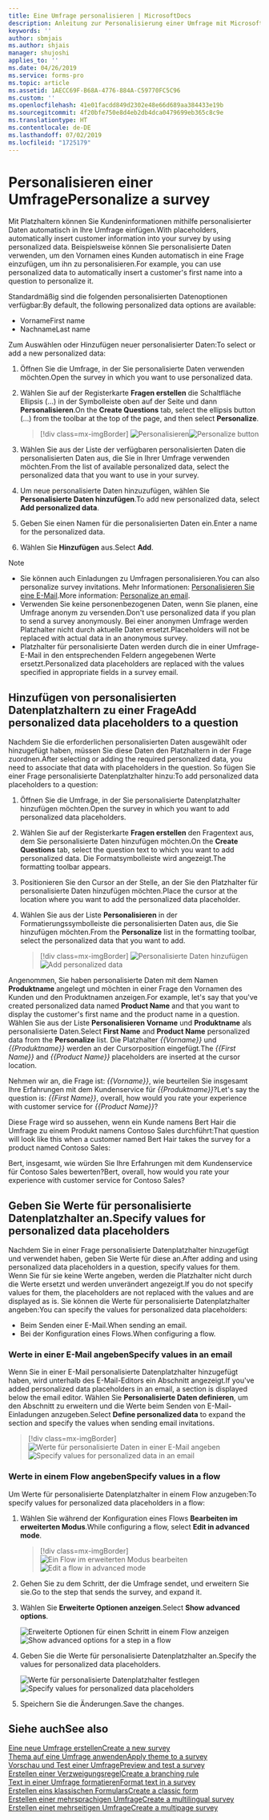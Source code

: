 ```yaml
---
title: Eine Umfrage personalisieren | MicrosoftDocs
description: Anleitung zur Personalisierung einer Umfrage mit Microsoft Forms Pro.
keywords: ''
author: sbmjais
ms.author: shjais
manager: shujoshi
applies_to: ''
ms.date: 04/26/2019
ms.service: forms-pro
ms.topic: article
ms.assetid: 1AECC69F-B68A-4776-884A-C59770FC5C96
ms.custom: ''
ms.openlocfilehash: 41e01facdd849d2302e48e66d689aa384433e19b
ms.sourcegitcommit: 4f20bfe750e8d4eb2db4dca0479699eb365c8c9e
ms.translationtype: HT
ms.contentlocale: de-DE
ms.lasthandoff: 07/02/2019
ms.locfileid: "1725179"
---
```

# <a name="personalize-a-survey"></a><span data-ttu-id="2cc8a-103">Personalisieren einer Umfrage</span><span class="sxs-lookup"><span data-stu-id="2cc8a-103">Personalize a survey</span></span>



<span data-ttu-id="2cc8a-104">Mit Platzhaltern können Sie Kundeninformationen mithilfe personalisierter Daten automatisch in Ihre Umfrage einfügen.</span><span class="sxs-lookup"><span data-stu-id="2cc8a-104">With placeholders, automatically insert customer information into your survey by using personalized data.</span></span> <span data-ttu-id="2cc8a-105">Beispielsweise können Sie personalisierte Daten verwenden, um den Vornamen eines Kunden automatisch in eine Frage einzufügen, um ihn zu personalisieren.</span><span class="sxs-lookup"><span data-stu-id="2cc8a-105">For example, you can use personalized data to automatically insert a customer's first name into a question to personalize it.</span></span>

<span data-ttu-id="2cc8a-106">Standardmäßig sind die folgenden personalisierten Datenoptionen verfügbar:</span><span class="sxs-lookup"><span data-stu-id="2cc8a-106">By default, the following personalized data options are available:</span></span>

- <span data-ttu-id="2cc8a-107">Vorname</span><span class="sxs-lookup"><span data-stu-id="2cc8a-107">First name</span></span>
- <span data-ttu-id="2cc8a-108">Nachname</span><span class="sxs-lookup"><span data-stu-id="2cc8a-108">Last name</span></span>

<span data-ttu-id="2cc8a-109">Zum Auswählen oder Hinzufügen neuer personalisierter Daten:</span><span class="sxs-lookup"><span data-stu-id="2cc8a-109">To select or add a new personalized data:</span></span>

1.  <span data-ttu-id="2cc8a-110">Öffnen Sie die Umfrage, in der Sie personalisierte Daten verwenden möchten.</span><span class="sxs-lookup"><span data-stu-id="2cc8a-110">Open the survey in which you want to use personalized data.</span></span>

2.  <span data-ttu-id="2cc8a-111">Wählen Sie auf der Registerkarte **Fragen erstellen** die Schaltfläche Ellipsis (...) in der Symbolleiste oben auf der Seite und dann **Personalisieren**.</span><span class="sxs-lookup"><span data-stu-id="2cc8a-111">On the **Create Questions** tab, select the ellipsis button (…) from the toolbar at the top of the page, and then select **Personalize**.</span></span>

    > [!div class=mx-imgBorder]
    > <span data-ttu-id="2cc8a-112">![Personalisieren](media/custom-data-button.png "Personalisieren")</span><span class="sxs-lookup"><span data-stu-id="2cc8a-112">![Personalize button](media/custom-data-button.png "Personalize button")</span></span>

3.  <span data-ttu-id="2cc8a-113">Wählen Sie aus der Liste der verfügbaren personalisierten Daten die personalisierten Daten aus, die Sie in Ihrer Umfrage verwenden möchten.</span><span class="sxs-lookup"><span data-stu-id="2cc8a-113">From the list of available personalized data, select the personalized data that you want to use in your survey.</span></span>

4.  <span data-ttu-id="2cc8a-114">Um neue personalisierte Daten hinzuzufügen, wählen Sie **Personalisierte Daten hinzufügen**.</span><span class="sxs-lookup"><span data-stu-id="2cc8a-114">To add new personalized data, select **Add personalized data**.</span></span>

5.  <span data-ttu-id="2cc8a-115">Geben Sie einen Namen für die personalisierten Daten ein.</span><span class="sxs-lookup"><span data-stu-id="2cc8a-115">Enter a name for the personalized data.</span></span>

6.  <span data-ttu-id="2cc8a-116">Wählen Sie **Hinzufügen** aus.</span><span class="sxs-lookup"><span data-stu-id="2cc8a-116">Select **Add**.</span></span>

> [!NOTE]
> - <span data-ttu-id="2cc8a-117">Sie können auch Einladungen zu Umfragen personalisieren.</span><span class="sxs-lookup"><span data-stu-id="2cc8a-117">You can also personalize survey invitations.</span></span> <span data-ttu-id="2cc8a-118">Mehr Informationen: [Personalisieren Sie eine E-Mail](send-survey-email.md#personalize-an-email).</span><span class="sxs-lookup"><span data-stu-id="2cc8a-118">More information: [Personalize an email](send-survey-email.md#personalize-an-email).</span></span>
> - <span data-ttu-id="2cc8a-119">Verwenden Sie keine personenbezogenen Daten, wenn Sie planen, eine Umfrage anonym zu versenden.</span><span class="sxs-lookup"><span data-stu-id="2cc8a-119">Don't use personalized data if you plan to send a survey anonymously.</span></span> <span data-ttu-id="2cc8a-120">Bei einer anonymen Umfrage werden Platzhalter nicht durch aktuelle Daten ersetzt.</span><span class="sxs-lookup"><span data-stu-id="2cc8a-120">Placeholders will not be replaced with actual data in an anonymous survey.</span></span>
> - <span data-ttu-id="2cc8a-121">Platzhalter für personalisierte Daten werden durch die in einer Umfrage-E-Mail in den entsprechenden Feldern angegebenen Werte ersetzt.</span><span class="sxs-lookup"><span data-stu-id="2cc8a-121">Personalized data placeholders are replaced with the values specified in appropriate fields in a survey email.</span></span>

## <a name="add-personalized-data-placeholders-to-a-question"></a><span data-ttu-id="2cc8a-122">Hinzufügen von personalisierten Datenplatzhaltern zu einer Frage</span><span class="sxs-lookup"><span data-stu-id="2cc8a-122">Add personalized data placeholders to a question</span></span>

<span data-ttu-id="2cc8a-123">Nachdem Sie die erforderlichen personalisierten Daten ausgewählt oder hinzugefügt haben, müssen Sie diese Daten den Platzhaltern in der Frage zuordnen.</span><span class="sxs-lookup"><span data-stu-id="2cc8a-123">After selecting or adding the required personalized data, you need to associate that data with placeholders in the question.</span></span> <span data-ttu-id="2cc8a-124">So fügen Sie einer Frage personalisierte Datenplatzhalter hinzu:</span><span class="sxs-lookup"><span data-stu-id="2cc8a-124">To add personalized data placeholders to a question:</span></span>

1.  <span data-ttu-id="2cc8a-125">Öffnen Sie die Umfrage, in der Sie personalisierte Datenplatzhalter hinzufügen möchten.</span><span class="sxs-lookup"><span data-stu-id="2cc8a-125">Open the survey in which you want to add personalized data placeholders.</span></span>

2.  <span data-ttu-id="2cc8a-126">Wählen Sie auf der Registerkarte **Fragen erstellen** den Fragentext aus, dem Sie personalisierte Daten hinzufügen möchten.</span><span class="sxs-lookup"><span data-stu-id="2cc8a-126">On the **Create Questions** tab, select the question text to which you want to add personalized data.</span></span> <span data-ttu-id="2cc8a-127">Die Formatsymbolleiste wird angezeigt.</span><span class="sxs-lookup"><span data-stu-id="2cc8a-127">The formatting toolbar appears.</span></span>

3.  <span data-ttu-id="2cc8a-128">Positionieren Sie den Cursor an der Stelle, an der Sie den Platzhalter für personalisierte Daten hinzufügen möchten.</span><span class="sxs-lookup"><span data-stu-id="2cc8a-128">Place the cursor at the location where you want to add the personalized data placeholder.</span></span>

4.  <span data-ttu-id="2cc8a-129">Wählen Sie aus der Liste **Personalisieren** in der Formatierungssymbolleiste die personalisierten Daten aus, die Sie hinzufügen möchten.</span><span class="sxs-lookup"><span data-stu-id="2cc8a-129">From the **Personalize** list in the formatting toolbar, select the personalized data that you want to add.</span></span> 

    > [!div class=mx-imgBorder]
    > <span data-ttu-id="2cc8a-130">![Personalisierte Daten hinzufügen](media/add-pipe-data.png "Personalisierte Daten hinzufügen")</span><span class="sxs-lookup"><span data-stu-id="2cc8a-130">![Add personalized data](media/add-pipe-data.png "Add personalized data")</span></span>

<span data-ttu-id="2cc8a-131">Angenommen, Sie haben personalisierte Daten mit dem Namen **Produktname** angelegt und möchten in einer Frage den Vornamen des Kunden und den Produktnamen anzeigen.</span><span class="sxs-lookup"><span data-stu-id="2cc8a-131">For example, let's say that you've created personalized data named **Product Name** and that you want to display the customer's first name and the product name in a question.</span></span> <span data-ttu-id="2cc8a-132">Wählen Sie aus der Liste **Personalisieren** **Vorname** und **Produktname** als personalisierte Daten.</span><span class="sxs-lookup"><span data-stu-id="2cc8a-132">Select **First Name** and **Product Name** personalized data from the **Personalize** list.</span></span> <span data-ttu-id="2cc8a-133">Die Platzhalter *{{Vorname}}* und *{{Produktname}}* werden an der Cursorposition eingefügt.</span><span class="sxs-lookup"><span data-stu-id="2cc8a-133">The *{{First Name}}* and *{{Product Name}}* placeholders are inserted at the cursor location.</span></span>

<span data-ttu-id="2cc8a-134">Nehmen wir an, die Frage ist: *{{Vorname}}*, wie beurteilen Sie insgesamt Ihre Erfahrungen mit dem Kundenservice für *{{Produktname}}*?</span><span class="sxs-lookup"><span data-stu-id="2cc8a-134">Let's say the question is: *{{First Name}}*, overall, how would you rate your experience with customer service for *{{Product Name}}*?</span></span>

<span data-ttu-id="2cc8a-135">Diese Frage wird so aussehen, wenn ein Kunde namens Bert Hair die Umfrage zu einem Produkt namens Contoso Sales durchführt:</span><span class="sxs-lookup"><span data-stu-id="2cc8a-135">That question will look like this when a customer named Bert Hair takes the survey for a product named Contoso Sales:</span></span>

<span data-ttu-id="2cc8a-136">Bert, insgesamt, wie würden Sie Ihre Erfahrungen mit dem Kundenservice für Contoso Sales bewerten?</span><span class="sxs-lookup"><span data-stu-id="2cc8a-136">Bert, overall, how would you rate your experience with customer service for Contoso Sales?</span></span>

## <a name="specify-values-for-personalized-data-placeholders"></a><span data-ttu-id="2cc8a-137">Geben Sie Werte für personalisierte Datenplatzhalter an.</span><span class="sxs-lookup"><span data-stu-id="2cc8a-137">Specify values for personalized data placeholders</span></span>

<span data-ttu-id="2cc8a-138">Nachdem Sie in einer Frage personalisierte Datenplatzhalter hinzugefügt und verwendet haben, geben Sie Werte für diese an.</span><span class="sxs-lookup"><span data-stu-id="2cc8a-138">After adding and using personalized data placeholders in a question, specify values for them.</span></span> <span data-ttu-id="2cc8a-139">Wenn Sie für sie keine Werte angeben, werden die Platzhalter nicht durch die Werte ersetzt und werden unverändert angezeigt.</span><span class="sxs-lookup"><span data-stu-id="2cc8a-139">If you do not specify values for them, the placeholders are not replaced with the values and are displayed as is.</span></span> <span data-ttu-id="2cc8a-140">Sie können die Werte für personalisierte Datenplatzhalter angeben:</span><span class="sxs-lookup"><span data-stu-id="2cc8a-140">You can specify the values for personalized data placeholders:</span></span> 

- <span data-ttu-id="2cc8a-141">Beim Senden einer E-Mail.</span><span class="sxs-lookup"><span data-stu-id="2cc8a-141">When sending an email.</span></span>
- <span data-ttu-id="2cc8a-142">Bei der Konfiguration eines Flows.</span><span class="sxs-lookup"><span data-stu-id="2cc8a-142">When configuring a flow.</span></span>

### <a name="specify-values-in-an-email"></a><span data-ttu-id="2cc8a-143">Werte in einer E-Mail angeben</span><span class="sxs-lookup"><span data-stu-id="2cc8a-143">Specify values in an email</span></span>

<span data-ttu-id="2cc8a-144">Wenn Sie in einer E-Mail personalisierte Datenplatzhalter hinzugefügt haben, wird unterhalb des E-Mail-Editors ein Abschnitt angezeigt.</span><span class="sxs-lookup"><span data-stu-id="2cc8a-144">If you've added personalized data placeholders in an email, a section is displayed below the email editor.</span></span> <span data-ttu-id="2cc8a-145">Wählen Sie **Personalisierte Daten definieren**, um den Abschnitt zu erweitern und die Werte beim Senden von E-Mail-Einladungen anzugeben.</span><span class="sxs-lookup"><span data-stu-id="2cc8a-145">Select **Define personalized data** to expand the section and specify the values when sending email invitations.</span></span>

> [!div class=mx-imgBorder]
> <span data-ttu-id="2cc8a-146">![Werte für personalisierte Daten in einer E-Mail angeben](media/custom-data-values.png "Werte für personalisierte Daten in einer E-Mail angeben")</span><span class="sxs-lookup"><span data-stu-id="2cc8a-146">![Specify values for personalized data in an email](media/custom-data-values.png "Specify values for personalized data in an email")</span></span>

### <a name="specify-values-in-a-flow"></a><span data-ttu-id="2cc8a-147">Werte in einem Flow angeben</span><span class="sxs-lookup"><span data-stu-id="2cc8a-147">Specify values in a flow</span></span>

<span data-ttu-id="2cc8a-148">Um Werte für personalisierte Datenplatzhalter in einem Flow anzugeben:</span><span class="sxs-lookup"><span data-stu-id="2cc8a-148">To specify values for personalized data placeholders in a flow:</span></span>

1.  <span data-ttu-id="2cc8a-149">Wählen Sie während der Konfiguration eines Flows **Bearbeiten im erweiterten Modus**.</span><span class="sxs-lookup"><span data-stu-id="2cc8a-149">While configuring a flow, select **Edit in advanced mode**.</span></span>

    > [!div class=mx-imgBorder]
    > <span data-ttu-id="2cc8a-150">![Ein Flow im erweiterten Modus bearbeiten](media/flow-advanced-mode.png "Ein Flow im erweiterten Modus bearbeiten")</span><span class="sxs-lookup"><span data-stu-id="2cc8a-150">![Edit a flow in advanced mode](media/flow-advanced-mode.png "Edit a flow in advanced mode")</span></span>

2.  <span data-ttu-id="2cc8a-151">Gehen Sie zu dem Schritt, der die Umfrage sendet, und erweitern Sie sie.</span><span class="sxs-lookup"><span data-stu-id="2cc8a-151">Go to the step that sends the survey, and expand it.</span></span>

3.  <span data-ttu-id="2cc8a-152">Wählen Sie **Erweiterte Optionen anzeigen**.</span><span class="sxs-lookup"><span data-stu-id="2cc8a-152">Select **Show advanced options**.</span></span>

    <span data-ttu-id="2cc8a-153">![Erweiterte Optionen für einen Schritt in einem Flow anzeigen](media/flow-step-advanced-options-button.png "Erweiterte Optionen für einen Schritt in einem Flow anzeigen")</span><span class="sxs-lookup"><span data-stu-id="2cc8a-153">![Show advanced options for a step in a flow](media/flow-step-advanced-options-button.png "Show advanced options for a step in a flow")</span></span>

4.  <span data-ttu-id="2cc8a-154">Geben Sie die Werte für personalisierte Datenplatzhalter an.</span><span class="sxs-lookup"><span data-stu-id="2cc8a-154">Specify the values for personalized data placeholders.</span></span>

    <span data-ttu-id="2cc8a-155">![Werte für personalisierte Datenplatzhalter festlegen](media/flow-step-advanced-options.png "Werte für personalisierte Datenplatzhalter festlegen")</span><span class="sxs-lookup"><span data-stu-id="2cc8a-155">![Specify values for personalized data placeholders](media/flow-step-advanced-options.png "Specify values for personalized data placeholders")</span></span>

5.  <span data-ttu-id="2cc8a-156">Speichern Sie die Änderungen.</span><span class="sxs-lookup"><span data-stu-id="2cc8a-156">Save the changes.</span></span> 

## <a name="see-also"></a><span data-ttu-id="2cc8a-157">Siehe auch</span><span class="sxs-lookup"><span data-stu-id="2cc8a-157">See also</span></span>

[<span data-ttu-id="2cc8a-158">Eine neue Umfrage erstellen</span><span class="sxs-lookup"><span data-stu-id="2cc8a-158">Create a new survey</span></span>](create-new-survey.md)<br>
[<span data-ttu-id="2cc8a-159">Thema auf eine Umfrage anwenden</span><span class="sxs-lookup"><span data-stu-id="2cc8a-159">Apply theme to a survey</span></span>](apply-theme.md)<br>
[<span data-ttu-id="2cc8a-160">Vorschau und Test einer Umfrage</span><span class="sxs-lookup"><span data-stu-id="2cc8a-160">Preview and test a survey</span></span>](preview-test-survey.md)<br>
[<span data-ttu-id="2cc8a-161">Erstellen einer Verzweigungsregel</span><span class="sxs-lookup"><span data-stu-id="2cc8a-161">Create a branching rule</span></span>](create-branching-rule.md)<br>
[<span data-ttu-id="2cc8a-162">Text in einer Umfrage formatieren</span><span class="sxs-lookup"><span data-stu-id="2cc8a-162">Format text in a survey</span></span>](survey-text-format.md)<br>
[<span data-ttu-id="2cc8a-163">Erstellen eins klassischen Formulars</span><span class="sxs-lookup"><span data-stu-id="2cc8a-163">Create a classic form</span></span>](create-classic-form.md)<br>
[<span data-ttu-id="2cc8a-164">Erstellen einer mehrsprachigen Umfrage</span><span class="sxs-lookup"><span data-stu-id="2cc8a-164">Create a multilingual survey</span></span>](create-multilingual-survey.md)<br>
[<span data-ttu-id="2cc8a-165">Erstellen einet mehrseitigen Umfrage</span><span class="sxs-lookup"><span data-stu-id="2cc8a-165">Create a multipage survey</span></span>](create-multipage-survey.md)
